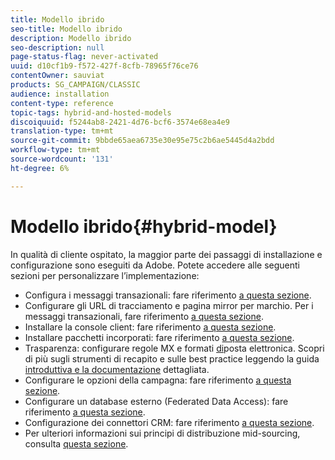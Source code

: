 ```yaml
---
title: Modello ibrido
seo-title: Modello ibrido
description: Modello ibrido
seo-description: null
page-status-flag: never-activated
uuid: d10cf1b9-f572-427f-8cfb-78965f76ce76
contentOwner: sauviat
products: SG_CAMPAIGN/CLASSIC
audience: installation
content-type: reference
topic-tags: hybrid-and-hosted-models
discoiquuid: f5244ab8-2421-4d76-bcf6-3574e68ea4e9
translation-type: tm+mt
source-git-commit: 9bbde65aea6735e30e95e75c2b6ae5445d4a2bdd
workflow-type: tm+mt
source-wordcount: '131'
ht-degree: 6%

---
```



# Modello ibrido{#hybrid-model}

In qualità di cliente ospitato, la maggior parte dei passaggi di installazione e configurazione sono eseguiti da  Adobe. Potete accedere alle seguenti sezioni per personalizzare l’implementazione:

* Configura i messaggi transazionali: fare riferimento [a questa sezione](../../message-center/using/transactional-messaging-architecture.md).
* Configurare gli URL di tracciamento e pagina mirror per marchio. Per i messaggi transazionali, fare riferimento [a questa sezione](../../message-center/using/configuring-multibranding.md).
* Installare la console client: fare riferimento [a questa sezione](../../installation/using/installing-the-client-console.md).
* Installare pacchetti incorporati: fare riferimento [a questa sezione](../../installation/using/installing-campaign-standard-packages.md).
* Trasparenza: configurare regole [](../../installation/using/email-deliverability.md#mx-configuration) MX e formati [di](../../installation/using/email-deliverability.md#managing-email-formats)posta elettronica. Scopri di più sugli strumenti di recapito e sulle best practice leggendo la guida [introduttiva e la documentazione](../../delivery/using/deliverability-key-points.md) [](../../delivery/using/about-deliverability.md)dettagliata.
* Configurare le opzioni della campagna: fare riferimento [a questa sezione](../../installation/using/configuring-campaign-options.md).
* Configurare un database esterno (Federated Data Access): fare riferimento [a questa sezione](../../installation/using/about-fda.md).
* Configurazione dei connettori CRM: fare riferimento [a questa sezione](../../platform/using/crm-connectors.md).
* Per ulteriori informazioni sui principi di distribuzione mid-sourcing, consulta [questa sezione](../../installation/using/mid-sourcing-deployment.md).

